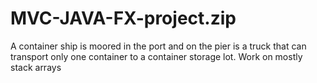 # MVC-JAVA-FX-project.zip
A container ship is moored in the port and on the pier is a truck that can transport only one container to a container storage lot. Work on mostly stack arrays
